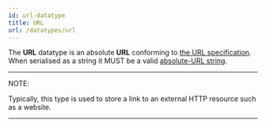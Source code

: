 ```yaml
---
id: url-datatype
title: URL
url: /datatypes/url
---
```


The **URL** datatype is an absolute **URL** conforming to [the URL
specification](@url). When serialised as a string it MUST be a valid
[absolute-URL string](https://url.spec.whatwg.org/#absolute-url-string).

***
NOTE:

Typically, this type is used to store a link to an external HTTP resource such
as a website.
***
